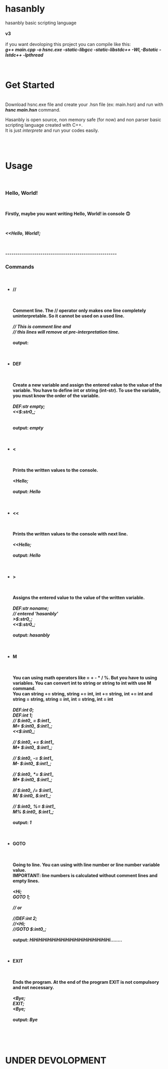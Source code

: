 # hasanbly
hasanbly basic scripting language
<br>
<br>
<b>v3</b>
<br>
<br>
if you want devoloping this project you can compile like this:
<br>
<b><i>g++ main.cpp -o hsnc.exe -static-libgcc -static-libstdc++ -Wl,-Bstatic -lstdc++ -lpthread</i></b>

<br>
<h1>Get Started</h1>
<br>
Download hsnc.exe file and create your .hsn file (ex: main.hsn) and run with <b><i>hsnc main.hsn</i></b> command.
<br>
<p>Hasanbly is open source, non memory safe (for now) and non parser basic scripting language created with C++.
<br>
It is just <i>interprete</i> and run your codes easily.</p>

<br>
<br>

<h1><b>Usage<b></h1>
<br>
<h3>Hello, World!</h3>
<br>
<p>Firstly, maybe you want writing Hello, World! in console 🙃</p>
<br>
<p><i>
&lt&ltHello, World!;
</i></p>

<br>
<br>
------------------------------------------------------
<h3>Commands</h3>
<br>
<ul>

<li>
  <h4>//</h4>
  <br>
  <p>Comment line. The // operator only makes one line completely uninterpretable. So it cannot be used on a used line. 
  <br>
  <br>
  <i>
  // This is comment line and
  <br>
  // this lines will remove at pre-interpretation time.
  </i>
  <br>
  <br>
  output: <i></i>
  </p>
</li>

<br>

<li>
  <h4>DEF</h4>
  <br>
  <p>Create a new variable and assign the entered value to the value of the variable. You have to define int or string (int-str). To use the variable, you must know the order of the variable.
  <br>
  <br>
  <i>
  DEF:str empty;
  <br>
  &lt&lt$:str0_;
  <br>
  </i>
  <br>
  <br>
  output: <i>empty</i>
  </p>
</li>

<br>

<li>
  <h4>&lt</h4>
  <br>
  <p>Prints the written values to the console.
  <br>
  <br>
  <i>
  &ltHello;
  </i>
  <br>
  <br>
  output: <i>Hello</i>
  </p>
</li>

<br>

<li>
  <h4>&lt&lt</h4>
  <br>
  <p>Prints the written values to the console with next line.
  <br>
  <br>
  <i>
  &lt&ltHello;
  </i>
  <br>
  <br>
  output: <i>Hello</i>
  </p>
</li>

<br>

<li>
  <h4>&gt</h4>
  <br>
  <p>Assigns the entered value to the value of the written variable.
  <br>
  <br>
  <i>
  DEF:str noname;
  <br>
  // entered 'hasanbly'
  <br>
  &gt$:str0_;
  <br>
  &lt&lt$:str0_;
  </i>
  <br>
  <br>
  output: <i>hasanbly</i>
  </p>
</li>

<br>

<li>
  <h4>M</h4>
  <br>
  <p>You can using math operators like = + - * / %. But you have to using variables. You can convert int to string or string to int with use M command.
  <br>
  You can string += string, string += int, int += string, int += int and <br> string = string, string = int, int = string, int = int
  <br>
  <br>
  <i>
  DEF:int 0;
  <br>
  DEF:int 1;
  <br>  
  // $:int0_ = $:int1_
  <br>
  M= $:int0_ $:int1_;
  <br>
  &lt&lt$:int0_;
  <br>
  <br>
  // $:int0_ += $:int1_
  <br>
  M+ $:int0_ $:int1_;
  <br>
  <br>
  // $:int0_ -= $:int1_
  <br>
  M- $:int0_ $:int1_;
  <br>
  <br>
  // $:int0_ *= $:int1_
  <br>
  M* $:int0_ $:int1_;
  <br>
  <br>
  // $:int0_ /= $:int1_
  <br>
  M/ $:int0_ $:int1_;
  <br>
  <br>
  // $:int0_ %= $:int1_
  <br>
  M% $:int0_ $:int1_;
  </i>
  <br>
  <br>
  output: <i>1</i>
  </p>
</li>

<br>

<li>
  <h4>GOTO</h4>
  <br>
  <p>Going to line. You can using with line number or line number variable value.
  <br>
  <b>IMPORTANT: line numbers is calculated without comment lines and empty lines.</b>
  <br>
  <br>
  <i>
  &ltHi; 
  <br>
  GOTO 1;
  <br>
  <br>
  // or
  <br>
  <br>
  //DEF:int 2;
  <br>
  //&ltHi;
  <br>
  //GOTO $:int0_;
  </i>
  <br>
  <br>
  output: <i>HiHiHiHiHiHiHiHiHiHiHiHiHiHiHiHiHiHi........</i>
  </p>
</li>

<br>

<li>
  <h4>EXIT</h4>
  <br>
  <p>Ends the program. At the end of the program EXIT is not compulsory and not necessary.
  <br>
  <br>
  <i>
  &ltBye;
  <br>
  EXIT;
  <br>
  &ltBye;
  </i>
  <br>
  <br>
  output: <i>Bye</i>
  </p>
</li>

</ul>

<br>
<br>
<br>

<h1>UNDER DEVOLOPMENT</h1>
